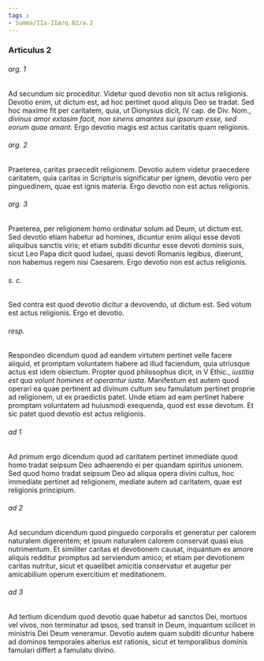 ```yaml
---
tags : 
- Summa/IIa-IIæ/q.82/a.2
---
```


### Articulus 2

###### arg. 1
Ad secundum sic proceditur. Videtur quod devotio non sit actus religionis. Devotio enim, ut dictum est, ad hoc pertinet quod aliquis Deo se tradat. Sed hoc maxime fit per caritatem, quia, ut Dionysius dicit, IV cap. de Div. Nom., *divinus amor extasim facit, non sinens amantes sui ipsorum esse, sed eorum quae amant*. Ergo devotio magis est actus caritatis quam religionis.

###### arg. 2
Praeterea, caritas praecedit religionem. Devotio autem videtur praecedere caritatem, quia caritas in Scripturis significatur per ignem, devotio vero per pinguedinem, quae est ignis materia. Ergo devotio non est actus religionis.

###### arg. 3
Praeterea, per religionem homo ordinatur solum ad Deum, ut dictum est. Sed devotio etiam habetur ad homines, dicuntur enim aliqui esse devoti aliquibus sanctis viris; et etiam subditi dicuntur esse devoti dominis suis, sicut Leo Papa dicit quod Iudaei, quasi devoti Romanis legibus, dixerunt, non habemus regem nisi Caesarem. Ergo devotio non est actus religionis.

###### s. c.
Sed contra est quod devotio dicitur a devovendo, ut dictum est. Sed votum est actus religionis. Ergo et devotio.

###### resp.
Respondeo dicendum quod ad eandem virtutem pertinet velle facere aliquid, et promptam voluntatem habere ad illud faciendum, quia utriusque actus est idem obiectum. Propter quod philosophus dicit, in V Ethic., *iustitia est qua volunt homines et operantur iusta*. Manifestum est autem quod operari ea quae pertinent ad divinum cultum seu famulatum pertinet proprie ad religionem, ut ex praedictis patet. Unde etiam ad eam pertinet habere promptam voluntatem ad huiusmodi exequenda, quod est esse devotum. Et sic patet quod devotio est actus religionis.

###### ad 1
Ad primum ergo dicendum quod ad caritatem pertinet immediate quod homo tradat seipsum Deo adhaerendo ei per quandam spiritus unionem. Sed quod homo tradat seipsum Deo ad aliqua opera divini cultus, hoc immediate pertinet ad religionem, mediate autem ad caritatem, quae est religionis principium.

###### ad 2
Ad secundum dicendum quod pinguedo corporalis et generatur per calorem naturalem digerentem; et ipsum naturalem calorem conservat quasi eius nutrimentum. Et similiter caritas et devotionem causat, inquantum ex amore aliquis redditur promptus ad serviendum amico; et etiam per devotionem caritas nutritur, sicut et quaelibet amicitia conservatur et augetur per amicabilium operum exercitium et meditationem.

###### ad 3
Ad tertium dicendum quod devotio quae habetur ad sanctos Dei, mortuos vel vivos, non terminatur ad ipsos, sed transit in Deum, inquantum scilicet in ministris Dei Deum veneramur. Devotio autem quam subditi dicuntur habere ad dominos temporales alterius est rationis, sicut et temporalibus dominis famulari differt a famulatu divino.

